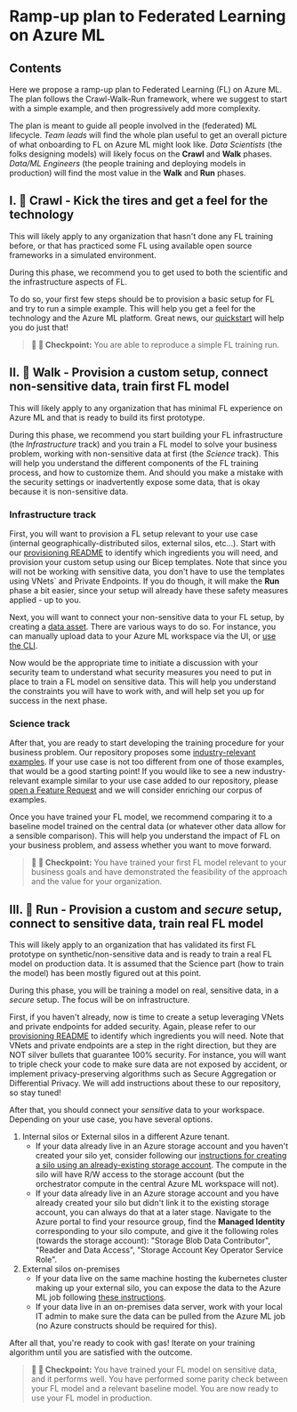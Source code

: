 # Ramp-up plan to Federated Learning on Azure ML

## Contents
Here we propose a ramp-up plan to Federated Learning (FL) on Azure ML. The plan follows the Crawl-Walk-Run<!-- -Fly--> framework, where we suggest to start with a simple example, and then progressively add more complexity.

The plan is meant to guide all people involved in the (federated) ML lifecycle. _Team leads_ will find the whole plan useful to get an overall picture of what onboarding to FL on Azure ML might look like. _Data Scientists_ (the folks designing models) will likely focus on the **Crawl** and **Walk** phases. _Data/ML Engineers_ (the people training and deploying models in production) will find the most value in the **Walk** and **Run** phases. <!-- _MLOps engineers_ (handling models and infrastructure at scale) will be interested in the **Fly** phase. --> 

## I. :turtle: **Crawl** - Kick the tires and get a feel for the technology

This will likely apply to any organization that hasn't done any FL training before, or that has practiced some FL using available open source frameworks in a simulated environment.

During this phase, we recommend you to get used to both the scientific and the infrastructure aspects of FL.

To do so, your first few steps should be to provision a basic setup for FL and try to run a simple example. This will help you get a feel for the technology and the Azure ML platform. Great news, our [quickstart](./quickstart.md) will help you do just that!

>**:checkered_flag: :turtle: Checkpoint:** You are able to reproduce a simple FL training run.

## II. :walking: **Walk** - Provision a custom setup, connect non-sensitive data, train first FL model

This will likely apply to any organization that has minimal FL experience on Azure ML and that is ready to build its first prototype.

During this phase, we recommend you start building your FL infrastructure (the _Infrastructure_ track) and you train a FL model to solve your business problem, working with non-sensitive data at first (the _Science_ track). This will help you understand the different components of the FL training process, and how to customize them. And should you make a mistake with the security settings or inadvertently expose some data, that is okay because it is non-sensitive data.

### Infrastructure track

First, you will want to provision a FL setup relevant to your use case (internal geographically-distributed silos, external silos, etc...). Start with our [provisioning README](./provisioning/README.md) to identify which ingredients you will need, and provision your custom setup using our Bicep templates. Note that since you will not be working with sensitive data, you don't have to use the templates using VNets` and Private Endpoints. If you do though, it will make the **Run** phase a bit easier, since your setup will already have these safety measures applied - up to you.

Next, you will want to connect your non-sensitive data to your FL setup, by creating a [data asset](https://learn.microsoft.com/en-us/azure/machine-learning/concept-azure-machine-learning-v2?tabs=cli#data). There are various ways to do so. For instance, you can manually upload data to your Azure ML workspace via the UI, or [use the CLI](https://learn.microsoft.com/en-us/azure/machine-learning/how-to-create-data-assets?tabs=cli).

Now would be the appropriate time to initiate a discussion with your security team to understand what security measures you need to put in place to train a FL model on sensitive data. This will help you understand the constraints you will have to work with, and will help set you up for success in the next phase.

### Science track

After that, you are ready to start developing the training procedure for your business problem. Our repository proposes some [industry-relevant examples](./README.md#real-world-examples). If your use case is not too different from one of those examples, that would be a good starting point! If you would like to see a new industry-relevant example similar to your use case added to our repository, please [open a Feature Request](https://github.com/Azure-Samples/azure-ml-federated-learning/issues/new?assignees=&labels=&template=feature_request.md&title=) and we will consider enriching our corpus of examples.

Once you have trained your FL model, we recommend comparing it to a baseline model trained on the central data (or whatever other data allow for a sensible comparison). This will help you understand the impact of FL on your business problem, and assess whether you want to move forward.

>**:checkered_flag: :walking: Checkpoint:** You have trained your first FL model relevant to your business goals and have demonstrated the feasibility of the approach and the value for your organization.

## III. :running: **Run** - Provision a custom and _secure_ setup, connect to sensitive data, train real FL model

This will likely apply to an organization that has validated its first FL prototype on synthetic/non-sensitive data and is ready to train a real FL model on production data. It is assumed that the Science part (how to train the model) has been mostly figured out at this point. 

During this phase, you will be training a model on real, sensitive data, in a _secure_ setup. The focus will be on infrastructure.

First, if you haven't already, now is time to create a setup leveraging VNets and private endpoints for added security. Again, please refer to our [provisioning README](./provisioning/README.md) to identify which ingredients you will need. Note that VNets and private endpoints  are a step in the right direction, but they are NOT silver bullets that guarantee 100% security. For instance, you will want to triple check your code to make sure data are not exposed by accident, or implement privacy-preserving algorithms such as Secure Aggregation or Differential Privacy. We will add instructions about these to our repository, so stay tuned!

After that, you should connect your _sensitive_ data to your workspace. Depending on your use case, you have several options.
1. Internal silos or External silos in a different Azure tenant.
    - If your data already live in an Azure storage account and you haven't created your silo yet, consider following our [instructions for creating a silo using an already-existing storage account](./provisioning/silo_vnet_existingstorage.md). The compute in the silo will have R/W access to the storage account (but the orchestrator compute in the central Azure ML workspace will not).
    - If your data already live in an Azure storage account and you have already created your silo but didn't link it to the existing storage account, you can always do that at a later stage. Navigate to the Azure portal to find your resource group, find the **Managed Identity** corresponding to your silo compute, and give it the following roles (towards the storage account): "Storage Blob Data Contributor", "Reader and Data Access", "Storage Account Key Operator Service Role".
2. External silos on-premises
    - If your data live on the same machine hosting the kubernetes cluster making up your external silo, you can expose the data to the Azure ML job following [these instructions](./targeted-tutorials/read-local-data-in-k8s-silo.md).
    - If your data live in an on-premises data server, work with your local IT admin to make sure the data can be pulled from the Azure ML job (no Azure constructs should be required for this). 

After all that, you're ready to cook with gas! Iterate on your training algorithm until you are satisfied with the outcome.

>**:checkered_flag: :running: Checkpoint:** You have trained your FL model on sensitive data, and it performs well. You have performed some parity check between your FL model and a relevant baseline model. You are now ready to use your FL model in production.

<!-- Here below is a stub for the Fly phase. Not sure if we want to tackle this now, or wait till later and we get a better view into what mature organizations will need.-->
<!--
## :airplane: **Fly** - Scale up to production, introduce MLOPS

>**:checkered_flag: :airplane: Checkpoint:** You have one or several FL models deployed in production, and you have introduced MLOPS practices such as automated model evaluation/retraining, process for auditing, etc... 
-->